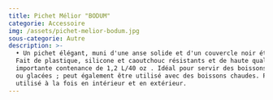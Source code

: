 ```yaml
---
title: Pichet Mélior "BODUM"
categorie: Accessoire
img: /assets/pichet-melior-bodum.jpg
sous-categorie: Autre
description: >-
  • Un pichet élégant, muni d'une anse solide et d'un couvercle noir étanche. •
  Fait de plastique, silicone et caoutchouc résistants et de haute qualité.  Une
  importante contenance de 1,2 L/40 oz . Idéal pour servir des boissons fraîches
  ou glacées ; peut également être utilisé avec des boissons chaudes. Peut être
  utilisé à la fois en intérieur et en extérieur.
---
```


